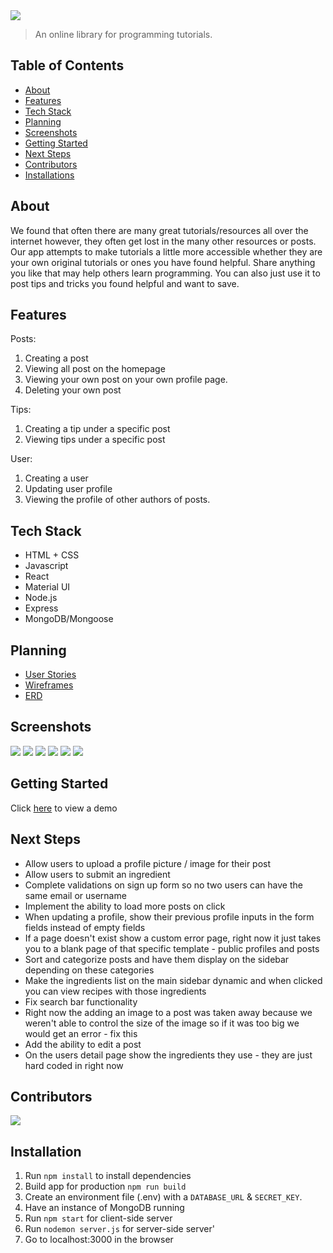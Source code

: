<img src="https://64.media.tumblr.com/ecb4fe8e5932045d4b2d5b54004a575a/451f3ea27689b55a-63/s500x750/8b7026a59fe0e7b0c18f41598a9e521cf0c4f8c2.png"/>

> An online library for programming tutorials. 

## Table of Contents
- [About](#about)
- [Features](#features)
- [Tech Stack](#tech-stack)
- [Planning](#planning)
- [Screenshots](#screenshots)
- [Getting Started](#getting-started)
- [Next Steps](#next-steps)
- [Contributors](#contributors)
- [Installations](#installation)

## About 
We found that often there are many great tutorials/resources all over the internet however, they often get lost in the many other resources or posts. Our app attempts to make tutorials a little more accessible whether they are your own original tutorials or ones you have found helpful. Share anything you like that may help others learn programming. You can also just use it to post tips and tricks you found helpful and want to save.

## Features
Posts:
1. Creating a post
2. Viewing all post on the homepage
3. Viewing your own post on your own profile page.
4. Deleting your own post

Tips:
1. Creating a tip under a specific post
2. Viewing tips under a specific post

User:
1. Creating a user
2. Updating user profile
3. Viewing the profile of other authors of posts.

## Tech Stack
- HTML + CSS
- Javascript
- React
- Material UI
- Node.js
- Express
- MongoDB/Mongoose

## Planning
- [User Stories](https://trello.com/b/QSFe0eSf/project-4)
- [Wireframes](https://app.diagrams.net/#Htiffbouchard%2FChef.dev%2Fmaster%2FWireframe%20-%20Chef.Dev.drawio)
- [ERD](https://app.diagrams.net/#Hdaronefrancis%2Fchef.dev%2Fmaster%2FERDs.drawio)

## Screenshots
<img src="screenshots/img1.png" caption=""/>
<img src="screenshots/img6.png" caption=""/>
<img src="screenshots/img2.png" caption=""/>
<img src="screenshots/img3.png" caption=""/>
<img src="screenshots/img4.png" caption=""/>
<img src="screenshots/img5.png" caption=""/>



## Getting Started 
Click [here](https://chefdev.herokuapp.com/) to view a demo 


## Next Steps
- Allow users to upload a profile picture / image for their post
- Allow users to submit an ingredient
- Complete validations on sign up form so no two users can have the same email or username
- Implement the ability to load more posts on click 
- When updating a profile, show their previous profile inputs in the form fields instead of empty fields
- If a page doesn't exist show a custom error page, right now it just takes you to a blank page of that specific template - public profiles and posts 
- Sort and categorize posts and have them display on the sidebar depending on these categories
- Make the ingredients list on the main sidebar dynamic and when clicked you can view recipes with those ingredients
- Fix search bar functionality
- Right now the adding an image to a post was taken away because we weren't able to control the size of the image so if it was too big we would get an error - fix this
- Add the ability to edit a post
- On the users detail page show the ingredients they use - they are just hard coded in right now

## Contributors
<a href="https://github.com/daronefrancis/chef.dev/graphs/contributors">
  <img src="https://contributors-img.web.app/image?repo=daronefrancis/chef.dev" />
</a>

## Installation
1. Run ``npm install`` to install dependencies 
2. Build app for production ``npm run build``
3. Create an environment file (.env) with a `DATABASE_URL` & `SECRET_KEY`.
4. Have an instance of MongoDB running
5. Run `npm start` for client-side server
6. Run `nodemon server.js` for server-side server'
7. Go to localhost:3000 in the browser
